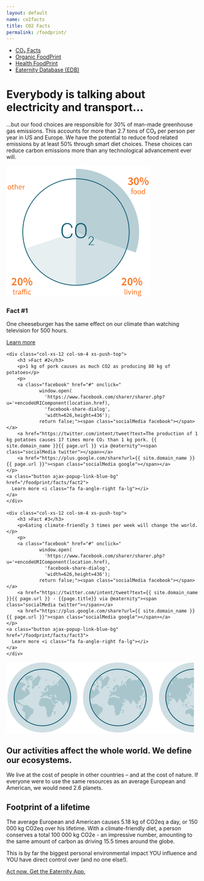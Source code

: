 ```yaml
---
layout: default
name: co2facts
title: CO2 Facts
permalink: /foodprint/
---
```


<div class="container hidden-xs">
	<div class="row">
		<div class="col-xs-12 text-center">
			<ul class="subNavigation">
				<a href="/foodprint"><li class="current">CO₂ Facts</li></a>
				<a href="/foodprint/organic"><li>Organic FoodPrint</li></a>
	      <a href="/foodprint/health"><li>Health FoodPrint</li></a>
				<a href="/foodprint/database"><li>Eaternity Database (EDB)</li></a>
			</ul>
		</div>
	</div>
</div>

<div class="container">
<div class="row push-top big-push-bottom">
	<div class="col-xs-12 col-sm-7">
		<h1>Everybody is talking about electricity and transport...</h1>
		<p>...but our food choices are responsible for 30% of man-made greenhouse gas emissions. This accounts for more than 2.7 tons of CO₂ per person per year in US and Europe. We have the potential to reduce food related emissions by at least 50% through smart diet choices. These choices can reduce carbon emissions more than any technological advancement ever will.</p>
	</div>
	<div class="col-xs-offset-2 col-xs-8 col-sm-offset-0 col-sm-5 xs-push-top">
		<img class="responsive" src="/img/co2facts/illustration-living-transport.svg" />
	</div>
</div>
</div>

<div class="window" style="background-image: url('/img/co2facts/co2facts-parallax.jpg')">
</div>

<div class="container">
<div class="row big-push-top big-push-bottom text-center">
	<div class="col-xs-12 col-sm-4">
		<h3 >Fact #1</h3>
		<p>One cheeseburger has the same effect on our climate than watching television for 500 hours.</p>
		<p>
		<a class="facebook" href="#" onclick="
			    window.open(
			      'https://www.facebook.com/sharer/sharer.php?u='+encodeURIComponent(location.href),
			      'facebook-share-dialog',
			      'width=626,height=436');
			    return false;"><span class="socialMedia facebook"></span></a>
        <a href="https://twitter.com/intent/tweet?text=One cheeseburger has the same effect on our climate than watching television for 500 hours. {{ site.domain_name }}{{ page.url }} via @eaternity"><span class="socialMedia twitter"></span></a>
        <a href="https://plus.google.com/share?url={{ site.domain_name }}{{ page.url }}"><span class="socialMedia google"></span></a>
    </p>
    <a class="button ajax-popup-link-blue-bg" href="/foodprint/facts/fact1">
      Learn more <i class="fa fa-angle-right fa-lg"></i>
    </a>
	</div>

	<div class="col-xs-12 col-sm-4 xs-push-top">
		<h3 >Fact #2</h3>
		<p>1 kg of pork causes as much CO2 as producing 80 kg of potatoes</p>
		<p>
		<a class="facebook" href="#" onclick="
			    window.open(
			      'https://www.facebook.com/sharer/sharer.php?u='+encodeURIComponent(location.href),
			      'facebook-share-dialog',
			      'width=626,height=436');
			    return false;"><span class="socialMedia facebook"></span></a>
        <a href="https://twitter.com/intent/tweet?text=The production of 1 kg potatoes causes 17 times more CO₂ than 1 kg pork. {{ site.domain_name }}{{ page.url }} via @eaternity"><span class="socialMedia twitter"></span></a>
        <a href="https://plus.google.com/share?url={{ site.domain_name }}{{ page.url }}"><span class="socialMedia google"></span></a>
    </p>
    <a class="button ajax-popup-link-blue-bg" href="/foodprint/facts/fact2">
      Learn more <i class="fa fa-angle-right fa-lg"></i>
    </a>
	</div>

	<div class="col-xs-12 col-sm-4 xs-push-top">
		<h3 >Fact #3</h3>
		<p>Eating climate-friendly 3 times per week will change the world.</p>
		<p>
		<a class="facebook" href="#" onclick="
			    window.open(
			      'https://www.facebook.com/sharer/sharer.php?u='+encodeURIComponent(location.href),
			      'facebook-share-dialog',
			      'width=626,height=436');
			    return false;"><span class="socialMedia facebook"></span></a>
        <a href="https://twitter.com/intent/tweet?text={{ site.domain_name }}{{ page.url }} - {{page.title}} via @eaternity"><span class="socialMedia twitter"></span></a>
        <a href="https://plus.google.com/share?url={{ site.domain_name }}{{ page.url }}"><span class="socialMedia google"></span></a>
    </p>
    <a class="button ajax-popup-link-blue-bg" href="/foodprint/facts/fact3">
      Learn more <i class="fa fa-angle-right fa-lg"></i>
    </a>
	</div>
</div>

<div class="row small-push-bottom">
	<div class="col-xs-12 col-sm-offset-3 col-sm-6">
		<img class="responsive" src="/img/co2facts/illustration-earth.svg">
	</div>
</div>

<div class="row">
	<div class="col-xs-12 col-sm-offset-2 col-sm-8 text-center small-push-bottom">
		<h2>Our activities affect the whole world. We define our ecosystems.</h2>
	</div>
</div>

<div class="row push-bottom">
	<div class="col-xs-12 col-sm-offset-2 col-sm-8 text-center">
		<p>We live at the cost of people in other countries – and at the cost of nature. If everyone were to use the same resources as an average European and American, we would need 2.6 planets.</p>
	</div>
</div>

<div class="row">
	<div class="col-xs-12 col-sm-offset-2 col-sm-8 text-center small-push-bottom">
		<h2>Footprint of a lifetime</h2>
	</div>
</div>

<div class="row">
	<div class="col-xs-12 col-sm-offset-2 col-sm-8 text-center small-push-bottom">
		<p>The average European and American causes 5.18 kg of CO2eq a day, or 150 000 kg CO2eq over his lifetime. With a climate-friendly diet, a person conserves a total 100 000 kg CO2e -  an impressive number, amounting to the same amount of carbon as driving 15.5 times around the globe.</p>
		<p>This is by far the biggest personal environmental impact YOU influence and YOU have direct control over (and no one else!).</p>
	</div>
</div>

<div class="row push-bottom">
	<div class="col-xs-12 col-sm-offset-2 col-sm-8 text-center">
		<a class="button" href="/app/get-the-app">
      Act now. Get the Eaternity App. <i class="fa fa-angle-right fa-lg"></i>
    </a>
	</div>
</div>
</div>



<script src="https://ajax.googleapis.com/ajax/libs/jquery/1.11.3/jquery.min.js"></script>
<script src="/js/jquery.magnific-popup.min.js"></script>
<script src="/js/bootstrap.min.js"></script>
<script src="/js/icheck.min.js"></script>
<script src="/js/script.js"></script>
